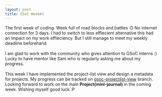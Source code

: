 ```yaml
---
layout: post
title: GSoC Week#1
---
```


The first week of coding. Week full of road blocks and battles :D No internet connection for 3 days. I had to switch to less effiecient alternative this had an impact on my work effieciency. But I still manage to meet my weekly deadline beforehand.<br><br>
I am glad to work with the community who gives attention to GSoC interns :) Lucky to have mentor like Sam who is regularly asking me about my progress.<br><br>
This week I have implemented the project-list view and design a metadata for projects. My progress can be tracked on [gsoc-projectlist-view](https://github.com/sugarlabs/sugar/compare/master...AbrahmAB:gsoc-projectlist-view) branch. Looking forward to work on the main **Project(mini-journal)** in the coming week.
Wishing myself good luck :P<br>
